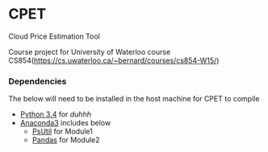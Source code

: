 # CPET
Cloud Price Estimation Tool

Course project for University of Waterloo course CS854(https://cs.uwaterloo.ca/~bernard/courses/cs854-W15/)

### Dependencies
The below will need to be installed in the host machine for CPET to compile

* [Python 3.4](https://docs.python.org/3/) for *duhhh*
* [Anaconda3](http://continuum.io/downloads#py34) includes below
  * [PsUtil](https://pypi.python.org/pypi/psutil) for Module1
  * [Pandas](https://pypi.python.org/pypi/pandas) for Module2
